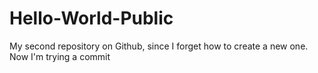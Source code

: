 # Hello-World-Public
My second repository on Github, since I forget how to create a new one.
Now I'm trying a commit
